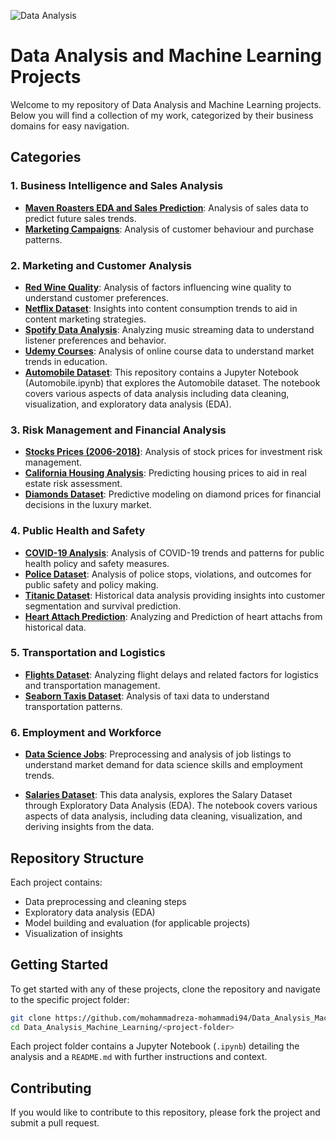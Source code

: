 ![Data Analysis](https://www.simplilearn.com/ice9/free_resources_article_thumb/Business_Analytics_vs_Data_Analytics.jpg)


# Data Analysis and Machine Learning Projects

Welcome to my repository of Data Analysis and Machine Learning projects. Below you will find a collection of my work, categorized by their business domains for easy navigation.

## Categories

### 1. Business Intelligence and Sales Analysis
- **[Maven Roasters EDA and Sales Prediction](https://github.com/mohammadreza-mohammadi94/Data_Analysis_Machine_Learning/tree/main/Maven%20Roasters%20EDA%20and%20Sales%20Prediction)**: Analysis of sales data to predict future sales trends.
- **[Marketing Campaigns](https://github.com/mohammadreza-mohammadi94/Data_Analysis_Machine_Learning/tree/master/Marketing%20Campaigns)**: Analysis of customer behaviour and purchase patterns.

### 2. Marketing and Customer Analysis
- **[Red Wine Quality](https://github.com/mohammadreza-mohammadi94/Data_Analysis_Machine_Learning/tree/main/Red%20Wine%20Quality)**: Analysis of factors influencing wine quality to understand customer preferences.
- **[Netflix Dataset](https://github.com/mohammadreza-mohammadi94/Data_Analysis_Machine_Learning/tree/main/Netflix%20Dataset)**: Insights into content consumption trends to aid in content marketing strategies.
- **[Spotify Data Analysis](https://github.com/mohammadreza-mohammadi94/Data_Analysis_Machine_Learning/tree/main/Spotify%20Data%20Analysis)**: Analyzing music streaming data to understand listener preferences and behavior.
- **[Udemy Courses](https://github.com/mohammadreza-mohammadi94/Data_Analysis_Machine_Learning/tree/main/Udemy%20Courses)**: Analysis of online course data to understand market trends in education.
- **[Automobile Dataset](https://github.com/jigsaw1313/Data-Analysis/tree/master/Automobile%20Dataset)**: This repository contains a Jupyter Notebook (Automobile.ipynb) that explores the Automobile dataset. The notebook covers various aspects of data analysis including data cleaning, visualization, and exploratory data analysis (EDA).

### 3. Risk Management and Financial Analysis
- **[Stocks Prices (2006-2018)](https://github.com/mohammadreza-mohammadi94/Data_Analysis_Machine_Learning/tree/main/Stocks%20Prices%20(2006-2018))**: Analysis of stock prices for investment risk management.
- **[California Housing Analysis](https://github.com/mohammadreza-mohammadi94/Data_Analysis_Machine_Learning/tree/main/California%20Housing%20Analysis)**: Predicting housing prices to aid in real estate risk assessment.
- **[Diamonds Dataset](https://github.com/mohammadreza-mohammadi94/Data_Analysis_Machine_Learning/tree/main/Diamonds%20Dataset)**: Predictive modeling on diamond prices for financial decisions in the luxury market.

### 4. Public Health and Safety
- **[COVID-19 Analysis](https://github.com/mohammadreza-mohammadi94/Data_Analysis_Machine_Learning/tree/main/COVID-19%20Analysis)**: Analysis of COVID-19 trends and patterns for public health policy and safety measures.
- **[Police Dataset](https://github.com/mohammadreza-mohammadi94/Data_Analysis_Machine_Learning/tree/main/Police%20Dataset)**: Analysis of police stops, violations, and outcomes for public safety and policy making.
- **[Titanic Dataset](https://github.com/mohammadreza-mohammadi94/Data_Analysis_Machine_Learning/tree/main/Titanic%20Dataset)**: Historical data analysis providing insights into customer segmentation and survival prediction.
- **[Heart Attach Prediction](https://github.com/mohammadreza-mohammadi94/Data_Analysis_Machine_Learning/tree/master/4.%20Public%20Health%20and%20Safety/Heart%20Attack%20Prediction)**: Analyzing and Prediction of heart attachs from historical data.

### 5. Transportation and Logistics
- **[Flights Dataset](https://github.com/mohammadreza-mohammadi94/Data_Analysis_Machine_Learning/tree/main/Flights%20Dataset)**: Analyzing flight delays and related factors for logistics and transportation management.
- **[Seaborn Taxis Dataset](https://github.com/mohammadreza-mohammadi94/Data_Analysis_Machine_Learning/tree/main/Seaborn%20Taxis%20Dataset)**: Analysis of taxi data to understand transportation patterns.

### 6. Employment and Workforce
- **[Data Science Jobs](https://github.com/mohammadreza-mohammadi94/Data_Analysis_Machine_Learning/tree/main/Data%20Science%20Jobs)**: Preprocessing and analysis of job listings to understand market demand for data science skills and employment trends.

- **[Salaries Dataset](https://github.com/jigsaw1313/Data-Analysis/tree/master/Salary%20Data)**: This data analysis, explores the Salary Dataset through Exploratory Data Analysis (EDA). The notebook covers various aspects of data analysis, including data cleaning, visualization, and deriving insights from the data.
## Repository Structure

Each project contains:
- Data preprocessing and cleaning steps
- Exploratory data analysis (EDA)
- Model building and evaluation (for applicable projects)
- Visualization of insights

## Getting Started

To get started with any of these projects, clone the repository and navigate to the specific project folder:

```bash
git clone https://github.com/mohammadreza-mohammadi94/Data_Analysis_Machine_Learning.git
cd Data_Analysis_Machine_Learning/<project-folder>
```

Each project folder contains a Jupyter Notebook (`.ipynb`) detailing the analysis and a `README.md` with further instructions and context.

## Contributing

If you would like to contribute to this repository, please fork the project and submit a pull request.
